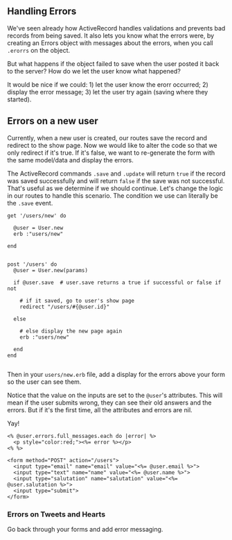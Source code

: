 ## Handling Errors

We've seen already how ActiveRecord handles validations and prevents bad records from being saved.  It also lets you know what the errors were, by creating an Errors object with messages about the errors, when you call `.erorrs` on the object.

But what happens if the object failed to save when the user posted it back to the server?  How do we let the user know what happened?

It would be nice if we could: 1) let the user know the erorr occurred; 2) display the error message; 3) let the user try again (saving where they started).

## Errors on a new user

Currently, when a new user is created, our routes save the record and redirect to the show page.  Now we would like to alter the code so that we only redirect if it's true.  If it's false, we want to re-generate the form with the same model/data and display the errors.

The ActiveRecord commands `.save` and `.update` will return `true` if the record was saved successfully and will return `false` if the save was not successful.  That's useful as we determine if we should continue.  Let's change the logic in our routes to handle this scenario.  The condition we use can literally be the `.save` event.

```
get '/users/new' do
  
  @user = User.new
  erb :"users/new"

end


post '/users' do
  @user = User.new(params)
  
  if @user.save  # user.save returns a true if successful or false if not

    # if it saved, go to user's show page
    redirect "/users/#{@user.id}"
  
  else

    # else display the new page again
    erb :"users/new"
  
  end
end


```

Then in your `users/new.erb` file, add a display for the errors above your form so the user can see them.  

Notice that the value on the inputs are set to the `@user`'s attributes.  This will mean if the user submits wrong, they can see their old answers and the errors.  But if it's the first time, all the attributes and errors are nil.  

Yay!

```
<% @user.errors.full_messages.each do |error| %>
  <p style="color:red;"><%= error %></p>
<% %>

<form method="POST" action="/users">
  <input type="email" name="email" value="<%= @user.email %>">
  <input type="text" name="name" value="<%= @user.name %>">
  <input type="salutation" name="salutation" value="<%= @user.salutation %>">
  <input type="submit">
</form>

```


### Errors on Tweets and Hearts

Go back through your forms and add error messaging.
